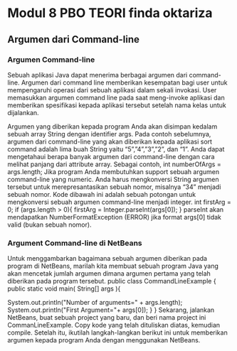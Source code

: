 # Modul 8 PBO TEORI finda oktariza


## Argumen dari Command-line

### Argumen Command-line
Sebuah aplikasi Java dapat menerima berbagai argumen dari command-line. Argumen dari command line memberikan kesempatan bagi user untuk mempengaruhi operasi dari sebuah aplikasi dalam sekali invokasi. User memasukkan argumen command line pada saat meng-invoke aplikasi dan memberikan spesifikasi kepada aplikasi tersebut setelah nama kelas untuk dijalankan.

Argumen yang diberikan kepada program Anda akan disimpan kedalam sebuah array 
String dengan identifier args. 
Pada contoh sebelumnya, argumen dari command-line yang akan diberikan kepada 
aplikasi sort command adalah lima buah String yaitu “5”,”4”,”3”,”2”, dan “1”. Anda dapat mengetahaui berapa banyak argumen dari command-line dengan cara melihat 
panjang dari attribute array. 
Sebagai contoh, 
int numberOfArgs = args.length; 
Jika program Anda membutuhkan support sebuah argumen command-line yang 
numeric. Anda harus mengkonversi String argumen tersebut untuk merepresantasikan 
sebuah nomor, misalnya “34” menjadi sebuah nomor. Kode dibawah ini adalah sebuah 
potongan untuk mengkonversi sebuah argumen command-line menjadi integer. 
int firstArg = 0; 
if (args.length > 0){
firstArg = Integer.parseInt(args[0]); 
} 
parseInt akan mendapatkan NumberFormatException (ERROR) jika format args[0] tidak 
valid (bukan sebuah nomor).

### Argument Command-line di NetBeans 
Untuk menggambarkan bagaimana sebuah argumen diberikan pada program di 
NetBeans, marilah kita membuat sebuah program Java yang akan mencetak jumlah 
argumen dimana argumen pertama yang telah diberikan pada program tersebut. 
public class CommandLineExample 
{ 
 public static void main( String[] args ){ 
 
 System.out.println("Number of arguments=" + 
 args.length); 
 System.out.println("First Argument="+ args[0]); 
 } 
} 
Sekarang, jalankan NetBeans, buat sebuah project yang baru, dan beri nama project ini 
CommanLineExample. Copy kode yang telah dituliskan diatas, kemudian compile. 
Setelah itu, ikutilah langkah-langkan berikut ini untuk memberikan argumen kepada 
program Anda dengan menggunakan NetBeans. 

